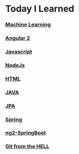 # Today I Learned

### [Machine Learning](https://github.com/daniel-jang-dev/TIL/tree/master/ML)

### [Angular 2](https://github.com/yunha0221/TIL/tree/master/Angular2)

### [Javascript](https://github.com/yunha0221/TIL/tree/master/Javascript)

### [NodeJs](https://github.com/yunha0221/TIL/tree/master/NodeJS)

### [HTML](https://github.com/yunha0221/TIL/tree/master/HTML)

### [JAVA](https://github.com/yunha0221/TIL/tree/master/JAVA)

### [JPA](https://github.com/yunha0221/TIL/tree/master/JPA)

### [Spring](https://github.com/yunha0221/TIL/tree/master/Spring)

### [ng2-SpringBoot](https://github.com/yunha0221/TIL/tree/master/ng2-SpringBoot)

### [Git from the HELL](https://github.com/yunha0221/TIL/tree/master/Git)
